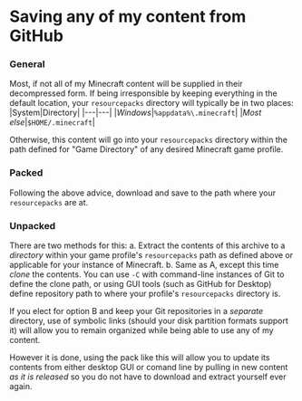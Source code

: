 # Saving any of my content from GitHub  

### General
Most, if not all of my Minecraft content will be supplied in their decompressed form. If being irresponsible by keeping everything in the default location, your `resourcepacks` directory will typically be in two places:  
|System|Directory|
|---|---|
|_Windows_|`%appdata%\.minecraft`|
|_Most else_|`$HOME/.minecraft`|
    
Otherwise, this content will go into your `resourcepacks` directory within the path defined for "Game Directory" of any desired Minecraft game profile.  
  
### Packed
Following the above advice, download and save to the path where your `resourcepacks` are at.  
  
### Unpacked
There are two methods for this:
   a. Extract the contents of this archive to a _directory_ within your game profile's `resourcepacks` path as defined above or applicable for your instance of Minecraft.
   b. Same as A, except this time _clone_ the contents. You can use `-C` with command-line instances of Git to define the clone path, or using GUI tools (such as GitHub for Desktop) define repository path to where your profile's `resourcepacks` directory is.
  
If you elect for option B and keep your Git repositories in a _separate_ directory, use of symbolic links (should your disk partition formats support it) will allow you to remain organized while being able to use any of my content.  
  
However it is done, using the pack like this will allow you to update its contents from either desktop GUI or comand line by pulling in new content _as it is released_ so you do not have to download and extract yourself ever again.
